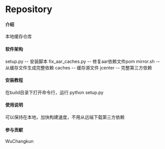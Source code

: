 # Repository

#### 介绍
本地缓存仓库

#### 软件架构

setup.py -- 安装脚本
fix_aar_caches.py -- 修复aar依赖文件pom
mirror.sh -- 从缓存文件生成完整依赖
caches -- 缓存源文件
jcenter -- 完整第三方依赖

#### 安装教程

在build目录下打开命令行，运行 python setup.py

#### 使用说明

可以保持在本地，加快构建速度，不用从远端下载第三方依赖

#### 参与贡献
WuChangkun